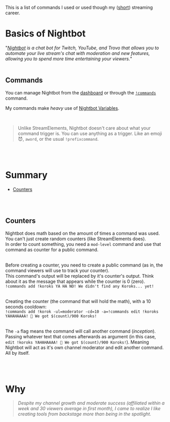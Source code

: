 This is a list of commands I used or used though my ([short](#why)) streaming career.

# Basics of Nightbot

"_[Nightbot](http://nightbot.tv/) is a chat bot for Twitch, YouTube, and Trovo that allows you to automate your live stream's chat with moderation and new features, allowing you to spend more time entertaining your viewers._"
<br />
<br />

## Commands

You can manage Nightbot from the [dashboard](https://nightbot.tv/dashboard) or through the [`!commands`](https://docs.nightbot.tv/commands/commands) command.

My commands make _heavy_ use of [Nightbot Variables](https://docs.nightbot.tv/commands/variableslist).

<br />

> Unlike StreamElements, Nightbot doesn't care about what your command trigger is. You can use anything as a trigger. Like an emoji 😈, `aword`, or the usual `!prefixcommand`.

<br />
<br />

# Summary

- [Counters](#counters)

<br />
<br />

## Counters

Nightbot does math based on the amount of times a command was used. You can't just create random counters (like StreamElements does).  
In order to count something, you need a `mod-level` command and use that command as counter for a public command.
<br />
<br />

Before creating a counter, you need to create a public command (as in, the command viewers will use to track your counter).  
This command's output will be replaced by it's counter's output. Think about it as the message that appears while the counter is 0 (zero).  
`!commands add !koroks YA HA NO! We didn't find any Koroks... yet!`
<br />
<br />

Creating the counter (the command that will hold the math), with a 10 seconds cooldown:  
`!commands add !korok -ul=moderator -cd=10 -a=!commands edit !koroks YAHAHAAAA! 🥬 We got $(count)/900 Koroks!`
<br />
<br />

The `-a` flag means the command will call another command (_inception_). Passing whatever text that comes afterwards as argument (in this case, `edit !koroks YAHAHAAAA! 🥬 We got $(count)/900 Koroks!`). Meaning Nightbot will act as it's own channel moderator and edit another command. All by itself.

<br />
<br />

# Why

> _Despite my channel growth and moderate success (affiliated within a week and 30 viewers average in first month), I came to realize I like creating tools from backstage more than being in the spotlight._
